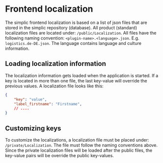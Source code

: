 # Frontend localization

The simplic frontend localization is based on a list of json files that are stored in the simplic repository (database). All product (standard) localization files are located under: `/public/Localization`. All files have the following naming convention: `<plugin-name>.<language>.json`. E.g. `logistics.de-DE.json`. The language contains
language and culture information.

## Loading localization information

The localization information gets loaded when the application is started. If a key is located in more than one file, the last key-value will override the previous values.
A localization file looks like this:

```json
{
	"key": "value",
	"label_firstname": "Firstname",
	// ....
}
```

## Customizing keys

To customize the localizations, a localization file must be placed under: `/private/Localization`. The file must follow the naming conventions above. Since the private localization files will be loaded after the public files, the key-value pairs will be override the public key-values.